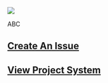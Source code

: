 ![](https://github.com/PROTOANIC/Formula-One/raw/master/Assets/Misc/VerticalBanner_GitHubRepo2.png)


ABC

## [Create An Issue](https://github.com/PROTOANIC/F1InSchools/issues)

## [View Project System](https://github.com/orgs/PROTOANIC/projects/3?fullscreen=true)
